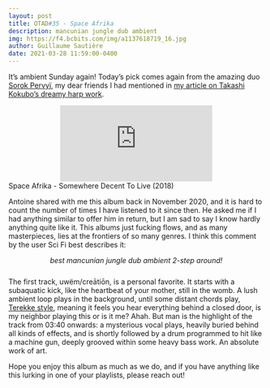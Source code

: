 ```yaml
---
layout: post
title: OTAD#35 - Space Afrika
description: mancunian jungle dub ambient
img: https://f4.bcbits.com/img/a1137618719_16.jpg
author: Guillaume Sautière
date: 2021-03-28 11:59:00-0400
---
```


It’s ambient Sunday again! Today’s pick comes again from the amazing duo [Sorok Pervyï](https://naifrec.github.io/music/14_otad/), my dear friends I had mentioned in [my article on Takashi Kokubo’s dreamy harp work](/music/14_otad/).

<div class="row">
    <div class="col-sm mt-3 mt-md-0 video" align="center">
        <iframe src="https://www.youtube.com/embed/kERrF6ZPbNA" frameborder="0" allow="accelerometer; autoplay; encrypted-media; gyroscope; picture-in-picture" allowfullscreen></iframe>
    </div>
</div>

<div class="caption">
    Space Afrika - Somewhere Decent To Live (2018)
</div>

Antoine shared with me this album back in November 2020, and it is hard to count the number of times I have listened to it since then. He asked me if I had anything similar to offer him in return, but I am sad to say I know hardly anything quite like it. This albums just fucking flows, and as many masterpieces, lies at the frontiers of so many genres. I think this comment by the user Sci Fi best describes it:

<div style="text-align: center; font-style: italic; margin-bottom: 25px">
    best mancunian jungle dub ambient 2-step around!
</div>

The first track, uwëm/creātiōn, is a personal favorite. It starts with a subaquatic kick, like the heartbeat of your mother, still in the womb. A lush ambient loop plays in the background, until some distant chords play, [Terekke style](https://youtu.be/IXrmTMLEQRM), meaning it feels you hear everything behind a closed door, is my neighbor playing this or is it me? Ahah. But man is the highlight of the track from 03:40 onwards: a mysterious vocal plays, heavily buried behind all kinds of effects, and is shortly followed by a drum programmed to hit like a machine gun, deeply grooved within some heavy bass work. An absolute work of art.

Hope you enjoy this album as much as we do, and if you have anything like this lurking in one of your playlists, please reach out!
